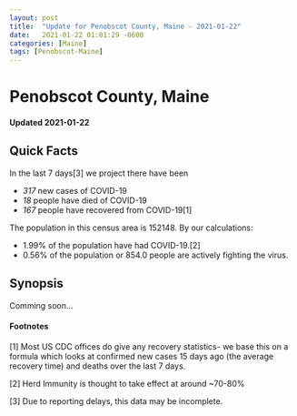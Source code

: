 ```yaml
---
layout: post
title:  "Update for Penobscot County, Maine - 2021-01-22"
date:   2021-01-22 01:01:29 -0600
categories: [Maine]
tags: [Penobscot-Maine]
---
```


# Penobscot County, Maine
#### Updated 2021-01-22

## Quick Facts

In the last 7 days[3] we project there have been
- *317* new cases of COVID-19
- *18* people have died of COVID-19
- *167* people have recovered from COVID-19[1]

The population in this census area is 152148. By our calculations:
- 1.99% of the population have had COVID-19.[2]
- 0.56% of the population or 854.0 people are actively fighting the virus.

## Synopsis

Comming soon...


#### Footnotes

[1] Most US CDC offices do give any recovery statistics- we base this on a formula which looks at confirmed new cases
15 days ago (the average recovery time) and deaths over the last 7 days.

[2] Herd Immunity is thought to take effect at around ~70-80%

[3] Due to reporting delays, this data may be incomplete.
 
    